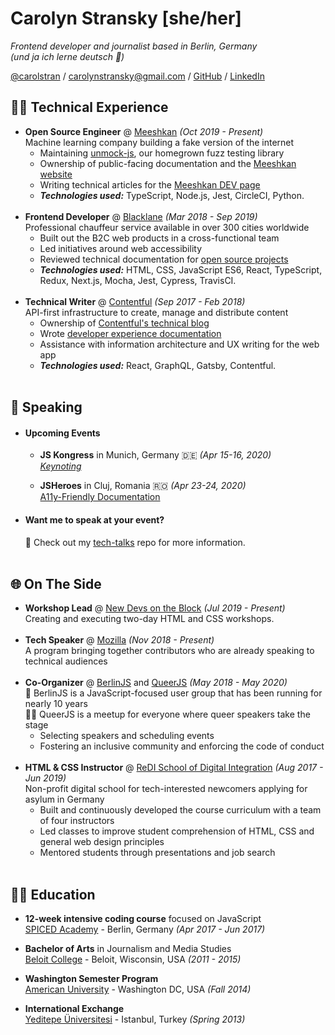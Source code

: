 # Carolyn Stransky [she/her]

_Frontend developer and journalist based in Berlin, Germany_ <br>
_(und ja ich lerne deutsch 🍻)_

[@carolstran](https://twitter.com/carolstran) / [carolynstransky@gmail.com](mailto:carolynstransky@gmail.com) / [GitHub](https://www.github.com/carolstran/) / [LinkedIn](https://www.linkedin.com/in/carolstran/)

<!-- **You can find a [single-page PDF](https://github.com/carolstran/cv/blob/master/one-pager/StranskyCV.pdf) version of my CV within this repo.** <br> But if you want a more detailed overview, you're in the right place! -->
<!-- <br><br> -->

## 👩‍💻 Technical Experience

- **Open Source Engineer** @ [Meeshkan](http://meeshkan.com/) _(Oct 2019 - Present)_ <br>
  Machine learning company building a fake version of the internet
  - Maintaining [unmock-js](https://github.com/meeshkan/unmock-js), our homegrown fuzz testing library
  - Ownership of public-facing documentation and the [Meeshkan website](github.com/meeshkan/worlds-greatest-website/)
  - Writing technical articles for the [Meeshkan DEV page](https://dev.to/meeshkan/)
  - **_Technologies used:_** TypeScript, Node.js, Jest, CircleCI, Python.
    <br><br>
- **Frontend Developer** @ [Blacklane](https://www.blacklane.com/en) _(Mar 2018 - Sep 2019)_ <br>
  Professional chauffeur service available in over 300 cities worldwide
  - Built out the B2C web products in a cross-functional team
  - Led initiatives around web accessibility
  - Reviewed technical documentation for [open source projects](https://github.com/blacklane/)
  - **_Technologies used:_** HTML, CSS, JavaScript ES6, React, TypeScript, Redux, Next.js, Mocha, Jest, Cypress, TravisCI.
    <br><br>
- **Technical Writer** @ [Contentful](https://www.contentful.com/) _(Sep 2017 - Feb 2018)_ <br>
  API-first infrastructure to create, manage and distribute content
  - Ownership of [Contentful's technical blog](https://www.contentful.com/blog/)
  - Wrote [developer experience documentation](https://www.contentful.com/developers/docs/)
  - Assistance with information architecture and UX writing for the web app
  - **_Technologies used:_** React, GraphQL, Gatsby, Contentful.
    <br><br>

## 🎤 Speaking

- #### Upcoming Events
 
  - **JS Kongress** in Munich, Germany 🇩🇪 _(Apr 15-16, 2020)_
    <br>[_Keynoting_](https://js-kongress.com/speakers/carolyn-stransky/)
    
  - **JSHeroes** in Cluj, Romania 🇷🇴 _(Apr 23-24, 2020)_
    <br>[A11y-Friendly Documentation](https://jsheroes.io/speakers/carolyn-stransky)

- #### Want me to speak at your event?
  💖 Check out my [tech-talks](https://github.com/carolstran/tech-talks) repo for more information.
  <br><br>

## 🌐 On The Side

- **Workshop Lead** @ [New Devs on the Block](https://newdevs.org/) _(Jul 2019 - Present)_ <br>
  Creating and executing two-day HTML and CSS workshops.
  <br><br>
- **Tech Speaker** @ [Mozilla](https://events.mozilla.org/techspeakers) _(Nov 2018 - Present)_<br>
  A program bringing together contributors who are already speaking to technical audiences
  <br><br>
- **Co-Organizer** @ [BerlinJS](https://berlinjs.org/) and [QueerJS](https://queerjs.com/) _(May 2018 - May 2020)_<br>
  🐻 BerlinJS is a JavaScript-focused user group that has been running for nearly 10 years<br>
  🏳️‍🌈 QueerJS is a meetup for everyone where queer speakers take the stage
  - Selecting speakers and scheduling events
  - Fostering an inclusive community and enforcing the code of conduct
    <br><br>
- **HTML & CSS Instructor** @ [ReDI School of Digital Integration](https://www.redi-school.org/) _(Aug 2017 - Jun 2019)_<br>
  Non-profit digital school for tech-interested newcomers applying for asylum in Germany
  - Built and continuously developed the course curriculum with a team of four instructors
  - Led classes to improve student comprehension of HTML, CSS and general web design principles
  - Mentored students through presentations and job search
    <br><br>

## 👩‍🎓 Education

- **12-week intensive coding course** focused on JavaScript<br>
  [SPICED Academy](https://www.spiced-academy.com/) - Berlin, Germany _(Apr 2017 - Jun 2017)_ <br>

- **Bachelor of Arts** in Journalism and Media Studies<br>
  [Beloit College](https://www.beloit.edu/search/?q=carolyn+stransky&x=0&y=0&as_sitesearch=https%3A%2F%2Fwww.beloit.edu%2F) - Beloit, Wisconsin, USA _(2011 - 2015)_

- **Washington Semester Program**<br>
  [American University](https://www.beloit.edu/campus/news/?story_id=427353) - Washington DC, USA _(Fall 2014)_

- **International Exchange**<br>
  [Yeditepe Üniversitesi](https://www.beloit.edu/campus/news/?story_id=381343) - Istanbul, Turkey _(Spring 2013)_
